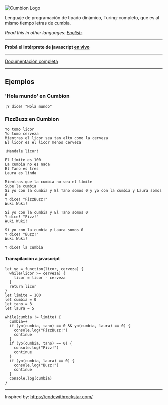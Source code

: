 ![Cumbion Logo](https://patopitaluga.github.io/cumbion/images/cumbion-gh-title.png)

Lenguaje de programación de tipado dinámico, Turing-completo, que es al mismo tiempo letras de cumbia.

*Read this in other languages: [English](README--en.md).*

------

**Probá el intérprete de javascript [en vivo](https://patopitaluga.github.io/cumbion/)**

------

[Documentación completa](https://github.com/patopitaluga/cumbion/blob/master/DOCUMENTATION.md)

------

## Ejemplos

### 'Hola mundo' en Cumbion
```
¡Y dice! "Hola mundo"
```

### FizzBuzz en Cumbion

```
Yo tomo licor
Yo tomo cerveza
Mientras el licor sea tan alto como la cerveza
El licor es el licor menos cerveza

¡Mandale licor!

El límite es 100
La cumbia no es nada
El Tano es tres
Laura es linda

Mientras que la cumbia no sea el límite
Sube la cumbia
Si yo con la cumbia y El Tano somos 0 y yo con la cumbia y Laura somos 0
Y dice! "FizzBuzz!"
Wuki Wuki!

Si yo con la cumbia y El Tano somos 0
Y dice! "Fizz!"
Wuki Wuki!

Si yo con la cumbia y Laura somos 0
Y dice! "Buzz!"
Wuki Wuki!

Y dice! la cumbia
```

#### Transpilación a javascript
```
let yo = function(licor, cerveza) {
  while(licor >= cerveza) {
    licor = licor - cerveza
  }
  return licor
}
let limite = 100
let cumbia = 0
let tano = 3
let laura = 5

while(cumbia != limite) {
  cumbia++
  if (yo(cumbia, tano) == 0 && yo(cumbia, laura) == 0) {
    console.log("FizzBuzz!")
    continue
  }
  if (yo(cumbia, tano) == 0) {
    console.log("Fizz!")
    continue
  }
  if (yo(cumbia, laura) == 0) {
    console.log("Buzz!")
    continue
  }
  console.log(cumbia)
}
```

------

Inspired by: https://codewithrockstar.com/
